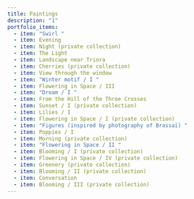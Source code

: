 ```yaml
---
title: Paintings
description: "1"
portfolio_items:
  - item: "Swirl "
  - item: Evening
  - item: Night (private collection)
  - item: The Light
  - item: Landscape near Triora
  - item: Cherries (private collection)
  - item: View through the window
  - item: "Winter motif / I "
  - item: Flowering in Space / III
  - item: "Dream / I "
  - item: From the Hill of the Three Crosses
  - item: Sunset / I (private collection)
  - item: Lilies / I
  - item: Flowering in Space / I (private collection)
  - item: "Figures (inspired by photography of Brassaï) "
  - item: Poppies / I
  - item: Morning (private collection)
  - item: "Flowering in Space / II "
  - item: Blooming / I (private collection)
  - item: Flowering in Space / IV (private collection)
  - item: Greenery (private collection)
  - item: Blooming / II (private collection)
  - item: Conversation
  - item: Blooming / III (private collection)
---
```

